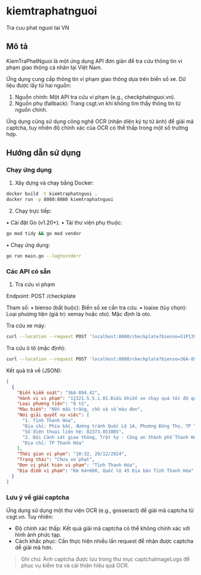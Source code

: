 # kiemtraphatnguoi

Tra cuu phat nguoi tai VN

## Mô tả

KiemTraPhatNguoi là một ứng dụng API đơn giản để tra cứu thông tin vi phạm giao thông cá nhân tại Việt Nam.

Ứng dụng cung cấp thông tin vi phạm giao thông dựa trên biển số xe. Dữ liệu được lấy từ hai nguồn:
  1. Nguồn chính: Một API tra cứu vi phạm (e.g., checkphatnguoi.vn).
  2. Nguồn phụ (fallback): Trang csgt.vn khi không tìm thấy thông tin từ nguồn chính.

Ứng dụng cũng sử dụng công nghệ OCR (nhận diện ký tự từ ảnh) để giải mã captcha, tuy nhiên độ chính xác của OCR có thể thấp trong một số trường hợp.

## Hướng dẫn sử dụng

### Chạy ứng dụng

1. Xây dựng và chạy bằng Docker:

```bash
docker build -t kiemtraphatnguoi .
docker run -p 8080:8080 kiemtraphatnguoi
```

2. Chạy trực tiếp:
  
•	Cài đặt Go (v1.20+).
•	Tải thư viện phụ thuộc:


```bash
go mod tidy && go mod vendor
```
	
•	Chạy ứng dụng:

```bash
go run main.go --logtostderr
```

### Các API có sẵn

1. Tra cứu vi phạm

Endpoint: POST /checkplate

Tham số:
	•	bienso (bắt buộc): Biển số xe cần tra cứu.
	•	loaixe (tùy chọn): Loại phương tiện (giá trị: xemay hoặc oto). Mặc định là oto.

Tra cứu xe máy:

```bash
curl --location --request POST 'localhost:8080/checkplate?bienso=51P139039&loaixe=xemay'
```

Tra cứu ô tô (mặc định):

```bash
curl --location --request POST 'localhost:8080/checkplate?bienso=36A-894.42'
```

Kết quả trả về (JSON):

```json
[
  {
    "Biển kiểm soát": "36A-894.42",
    "Hành vi vi phạm": "12321.5.5.i.01.Điều khiển xe chạy quá tốc độ quy định từ 10 km/h đến 20 km/h",
    "Loại phương tiện": "Ô tô",
    "Màu biển": "Nền mầu trắng, chữ và số màu đen",
    "Nơi giải quyết vụ việc": [
      "1. Tỉnh Thanh Hóa",
      "Địa chỉ: Phía bắc, đường tránh Quốc Lộ 1A, Phường Đông Thọ, TP Thanh Hóa",
      "Số điện thoại liên hệ: 02373.853085",
      "2. Đội Cảnh sát giao thông, Trật tự - Công an thành phố Thanh Hóa - Tỉnh Thanh Hóa",
      "Địa chỉ: TP Thanh Hóa"
    ],
    "Thời gian vi phạm": "10:32, 20/12/2024",
    "Trạng thái": "Chưa xử phạt",
    "Đơn vị phát hiện vi phạm": "Tỉnh Thanh Hóa",
    "Địa điểm vi phạm": "Km 64+600, Quốc lộ 45 Địa bàn Tỉnh Thanh Hóa"
  }
]
```

### Lưu ý về giải captcha

Ứng dụng sử dụng một thư viện OCR (e.g., gosseract) để giải mã captcha từ csgt.vn. Tuy nhiên:

- Độ chính xác thấp: Kết quả giải mã captcha có thể không chính xác với hình ảnh phức tạp.
- Cách khắc phục: Cần thực hiện nhiều lần request để nhận được captcha dễ giải mã hơn.

> Ghi chú: Ảnh captcha được lưu trong thư mục captchaImageLogs để phục vụ kiểm tra và cải thiện hiệu quả OCR.
